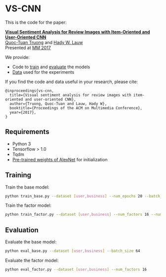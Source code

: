 # VS-CNN

This is the code for the paper:

**[Visual Sentiment Analysis for Review Images with Item-Oriented and User-Oriented CNN](https://www.researchgate.net/publication/320541140_Visual_Sentiment_Analysis_for_Review_Images_with_Item-Oriented_and_User-Oriented_CNN)**
<br>
[Quoc-Tuan Truong](http://www.qttruong.info/) and [Hady W. Lauw](http://www.hadylauw.com/)
<br>
Presented at [MM 2017](http://www.acmmm.org/2017/)

We provide:

- Code to [train](#training) and [evaluate](#evaluation) the models
- [Data](https://goo.gl/cBF5rn) used for the experiments

If you find the code and data useful in your research, please cite:

```
@inproceedings{vs-cnn,
  title={Visual sentiment analysis for review images with item-oriented and user-oriented CNN},
  author={Truong, Quoc-Tuan and Lauw, Hady W},
  booktitle={Proceedings of the ACM on Multimedia Conference},
  year={2017},
}
```

## Requirements

- Python 3
- Tensorflow > 1.0
- Tqdm
- [Pre-trained weights of AlexNet](https://www.cs.toronto.edu/~guerzhoy/tf_alexnet/) for initialization

## Training

Train the base model:

```bash
python train_base.py --dataset [user,business] --num_epochs 20 --batch_size 64 --learning_rate 0.0001 --lambda_reg 0.0005
```

Train the factor model:

```bash
python train_factor.py --dataset [user,business] --num_factors 16 --num_epochs 20 --learning_rate 0.0001 --lambda_reg 0.0005
```


## Evaluation

Evaluate the base model:

```bash
python eval_base.py --dataset [user,business] --batch_size 64
```

Evaluate the factor model:

```bash
python eval_factor.py --dataset [user,business] --num_factors 16
```
